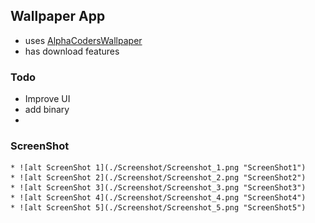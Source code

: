 ## Wallpaper App

* uses [AlphaCodersWallpaper](https://wall.alphacoders.com)
* has download features


### Todo
* Improve UI
* add binary
*
### ScreenShot

    * ![alt ScreenShot 1](./Screenshot/Screenshot_1.png "ScreenShot1")
    * ![alt ScreenShot 2](./Screenshot/Screenshot_2.png "ScreenShot2")
    * ![alt ScreenShot 3](./Screenshot/Screenshot_3.png "ScreenShot3")
    * ![alt ScreenShot 4](./Screenshot/Screenshot_4.png "ScreenShot4")
    * ![alt ScreenShot 5](./Screenshot/Screenshot_5.png "ScreenShot5")

